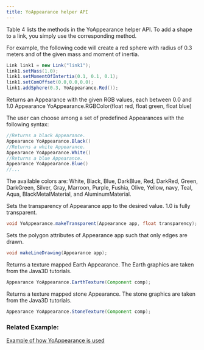 ```yaml
---
title: YoAppearance helper API
---
```


Table 4 lists the methods in the YoAppearance helper API. To add a shape to a link, you simply use the corresponding method. 

For example, the following code will create a red sphere with radius of 0.3 meters and of the given mass and moment of inertia.

```java
Link link1 = new Link("link1");
link1.setMass(1.0);
link1.setMomentOfIntertia(0.1, 0.1, 0.1);
link1.setComOffset(0.0,0.0,0.0);
link1.addSphere(0.3, YoAppearance.Red());
```


Returns an Appearance with the given RGB values, each between 0.0 and 1.0
Appearance YoAppearance.RGBColor(float red, float green, float blue)

The user can choose among a set of predefined Appearances with the following syntax: 
```java
//Returns a black Appearance.
Appearance YoAppearance.Black()
//Returns a white Appearance.
Appearance YoAppearance.White()
//Returns a blue Appearance.
Appearance YoAppearance.Blue()
//...
```

The available colors are: White, Black, Blue, DarkBlue, Red, DarkRed, Green, DarkGreen, Silver, Gray, Marroon, Purple, Fushia, Olive, Yellow, navy, Teal, Aqua, BlackMetalMaterial, and AluminumMaterial.      

Sets the transparency of Appearance app to the desired value. 1.0 is fully transparent.
```java
void YoAppearance.makeTransparent(Appearance app, float transparency);
```

Sets the polygon attributes of Appearance app such that only edges are drawn.
```java
void makeLineDrawing(Appearance app);
```

Returns a texture mapped Earth Appearance. The Earth graphics are taken from the Java3D tutorials.
```java
Appearance YoAppearance.EarthTexture(Component comp);
```

Returns a texture mapped stone Appearance. The stone graphics are taken from the Java3D tutorials.
```java
Appearance YoAppearance.StoneTexture(Component comp);
```

### Related Example:

[Example of how YoAppearance is used](https://ihmcrobotics.github.io/simulation-construction-set/docs/01-creating-links.html)